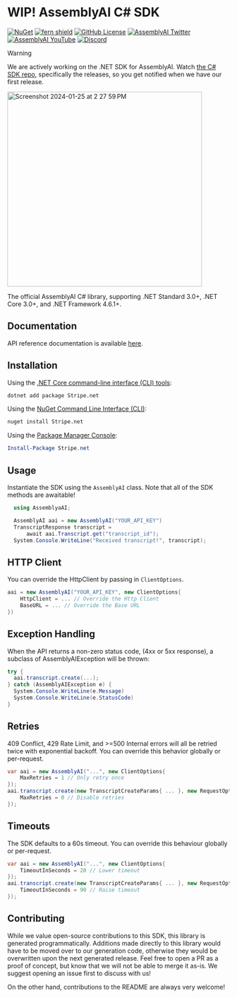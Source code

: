 # WIP! AssemblyAI C# SDK

[![NuGet](https://img.shields.io/nuget/v/AssemblyAI.svg)](https://www.nuget.org/packages/AssemblyAI.net/)
[![fern shield](https://img.shields.io/badge/%F0%9F%8C%BF-SDK%20generated%20by%20Fern-brightgreen)](https://buildwithfern.com/?utm_source=assemblyai/assemblyai-java-sdk/readme)
[![GitHub License](https://img.shields.io/github/license/AssemblyAI/assemblyai-java-sdk)](https://github.com/AssemblyAI/assemblyai-java-sdk/blob/main/LICENSE)
[![AssemblyAI Twitter](https://img.shields.io/twitter/follow/AssemblyAI?label=%40AssemblyAI&style=social)](https://twitter.com/AssemblyAI)
[![AssemblyAI YouTube](https://img.shields.io/youtube/channel/subscribers/UCtatfZMf-8EkIwASXM4ts0A)](https://www.youtube.com/@AssemblyAI)
[![Discord](https://img.shields.io/discord/875120158014853141?logo=discord&label=Discord&link=https%3A%2F%2Fdiscord.com%2Fchannels%2F875120158014853141&style=social)
](https://assemblyai.com/discord)

> [!WARNING]  
> We are actively working on the .NET SDK for AssemblyAI. Watch [the C# SDK repo](https://github.com/AssemblyAI/assemblyai-csharp-sdk), specifically the releases, so you get notified when we have our first release.
<img width="441" alt="Screenshot 2024-01-25 at 2 27 59 PM" src="https://github.com/AssemblyAI/assemblyai-semantic-kernel/assets/3382717/5e3af901-26f6-4910-bd86-31e4f07deab1">

The official AssemblyAI C# library, supporting .NET Standard 3.0+, .NET Core 3.0+, and .NET Framework 4.6.1+.

## Documentation

API reference documentation is available [here](https://www.assemblyai.com/docs/).

## Installation

Using the [.NET Core command-line interface (CLI) tools](https://learn.microsoft.com/en-us/dotnet/core/tools/):

```sh
dotnet add package Stripe.net
```

Using the [NuGet Command Line Interface (CLI)](https://learn.microsoft.com/en-us/nuget/reference/nuget-exe-cli-reference?tabs=macos):

```sh
nuget install Stripe.net
```

Using the [Package Manager Console](https://learn.microsoft.com/en-us/nuget/consume-packages/install-use-packages-powershell):

```powershell
Install-Package Stripe.net
```

## Usage 
Instantiate the SDK using the `AssemblyAI` class. Note that all 
of the SDK methods are awaitable!

```csharp
  using AssemblyaAI;

  AssemblyAI aai = new AssemblyAI("YOUR_API_KEY")
  TranscriptResponse transcript = 
      await aai.Transcript.get("transcript_id");
  System.Console.WriteLine("Received transcript!", transcript);
```

## HTTP Client
You can override the HttpClient by passing in `ClientOptions`. 

```csharp
aai = new AssemblyAI("YOUR_API_KEY", new ClientOptions{
    HttpClient = ... // Override the Http Client
    BaseURL = ... // Override the Base URL
})
```

## Exception Handling
When the API returns a non-zero status code, (4xx or 5xx response), 
a subclass of AssemblyAIException will be thrown:

```csharp
try {
  aai.transcript.create(...);    
} catch (AssemblyAIException e) {
  System.Console.WriteLine(e.Message) 
  System.Console.WriteLine(e.StatusCode) 
}
```

## Retries 
409 Conflict, 429 Rate Limit, and >=500 Internal errors will all be 
retried twice with exponential backoff. You can override this behavior 
globally or per-request. 

```csharp
var aai = new AssemblyAI("...", new ClientOptions{
    MaxRetries = 1 // Only retry once
});
aai.transcript.create(new TranscriptCreateParams{ ... }, new RequestOptions {
    MaxRetries = 0 // Disable retries
});
```

## Timeouts
The SDK defaults to a 60s timeout. You can override this behaviour
globally or per-request. 

```csharp
var aai = new AssemblyAI("...", new ClientOptions{
    TimeoutInSeconds = 20 // Lower timeout
});
aai.transcript.create(new TranscriptCreateParams{ ... }, new RequestOptions {
    TimeoutInSeconds = 90 // Raise timeout
});
```

## Contributing
While we value open-source contributions to this SDK, this library
is generated programmatically. Additions made directly to this library
would have to be moved over to our generation code, otherwise they would
be overwritten upon the next generated release. Feel free to open a PR as a
proof of concept, but know that we will not be able to merge it as-is.
We suggest opening an issue first to discuss with us!

On the other hand, contributions to the README are always very welcome!
